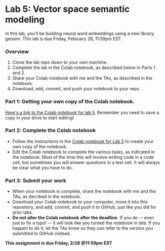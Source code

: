 # Lab 5: Vector space semantic modeling

In this lab, you'll be building neural word embeddings using a new library, gensim. This lab is due Friday, February 28, 11:59pm EST.

### Overview 
1. Clone the lab repo down to your own machine.
2. Complete the lab in the Colab notebook, as described below in Parts 1 and 2. 
3. Share your Colab notebook with me and the TAs, as described in the notebook.
4. Download, add, commit, and push your notebook to your repo. 


### Part 1: Getting your own copy of the Colab notebook.

[Here's a link to the Colab notebook for lab 5](https://colab.research.google.com/drive/1SeFU2xJUnA3XM3zkeebfW_XViePgRgIK?usp=sharing). Remember you need to save a copy in your drive to start editing!


### Part 2: Complete the Colab notebook
* Follow the instructions in the [Colab notebook for Lab 5](https://colab.research.google.com/drive/1SeFU2xJUnA3XM3zkeebfW_XViePgRgIK?usp=sharing) to create your own copy of the notebook.
* Edit the Colab notebook to complete the various tasks, as indicated in the notebook. Most of the time this will involve writing code in a code cell, but sometimes you will answer questions in a text cell. It will always be clear what you have to do.

### Part 3: Submit your work

* When your notebook is complete, share the notebook with me and the TAs, as decribed in the notebook.
* Download your Colab notebook to your computer, move it into this repository, and add, commit, and push it to GitHub, just like you did for prior labs.
* **Do not alter the Colab notebook after the deadline.** If you do -- even just to fix a typo! -- it will look like you turned the notebook in late. If you happen to do it, let the TAs know so they can refer to the version you submitted to GitHub instead.


**This assignment is due Friday, 2/28 @11:59pm EST**
